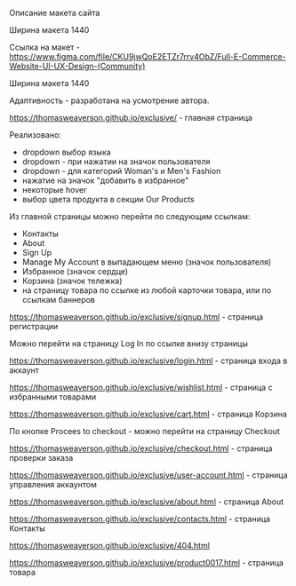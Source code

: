 Описание макета сайта

Ширина макета 1440

Ссылка на макет - https://www.figma.com/file/CKU9jwQoE2ETZr7rrv4ObZ/Full-E-Commerce-Website-UI-UX-Design-(Community)

Ширина макета 1440

Адаптивность - разработана на усмотрение автора.


https://thomasweaverson.github.io/exclusive/ - главная страница

Реализовано:
  - dropdown выбор языка
  - dropdown - при нажатии на значок пользователя
  - dropdown - для категорий Woman's и Men's Fashion
  - нажатие на значок "добавить в избранное"
  - некоторые hover
  - выбор цвета продукта в секции Our Products

  Из главной страницы можно перейти по следующим ссылкам:
  - Контакты
  - About
  - Sign Up
  - Manage My Account в выпадающем меню (значок пользователя)
  - Избранное (значок сердце)
  - Корзина (значок тележка) 
  - на страницу товара по ссылке из любой карточки товара, или по ссылкам баннеров
  

https://thomasweaverson.github.io/exclusive/signup.html - страница регистрации

Можно перейти на страницу Log In по ссылке внизу страницы



https://thomasweaverson.github.io/exclusive/login.html - страница входа в аккаунт

https://thomasweaverson.github.io/exclusive/wishlist.html - страница с избранными товарами


https://thomasweaverson.github.io/exclusive/cart.html - страница Корзина

По кнопке Procees to checkout - можно перейти на страницу Checkout



https://thomasweaverson.github.io/exclusive/checkout.html - страница проверки заказа



https://thomasweaverson.github.io/exclusive/user-account.html - страница управления аккаунтом


https://thomasweaverson.github.io/exclusive/about.html - страница About


https://thomasweaverson.github.io/exclusive/contacts.html - страница Контакты


https://thomasweaverson.github.io/exclusive/404.html



https://thomasweaverson.github.io/exclusive/product0017.html - страница товара